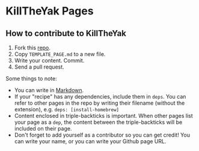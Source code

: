 # KillTheYak Pages

## How to contribute to KillTheYak

1. Fork this [repo][].
2. Copy `TEMPLATE_PAGE.md` to a new file.
3. Write your content. Commit.
4. Send a pull request.

Some things to note:

* You can write in [Markdown][].
* If your "recipe" has any dependencies, include them in `deps`. You can refer to other pages in the repo by writing their filename (without the extension), e.g. `deps: [install-homebrew]`
* Content enclosed in triple-backticks is important. When other pages list your page as a `dep`, the content between the triple-backticks will be included on their page.
* Don't forget to add yourself as a contributor so you can get credit! You can write your name, or you can write your Github page URL. 

[Markdown]: http://daringfireball.net/projects/markdown/
[repo]: https://github.com/killtheyak/killtheyak-pages
